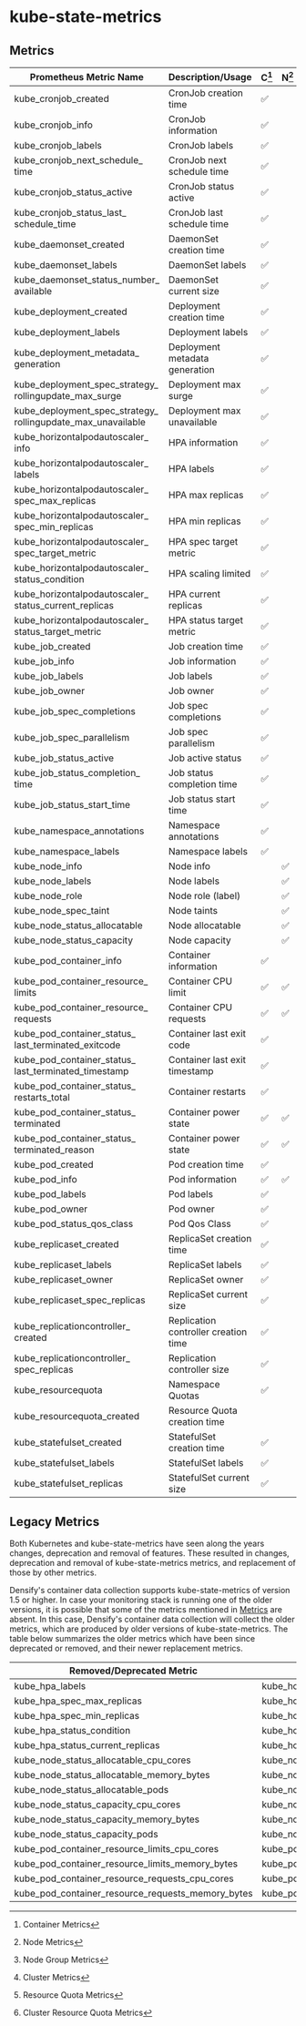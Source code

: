 # kube-state-metrics

## Metrics

| Prometheus Metric Name                                           | Description/Usage                    | C[^1]              | N[^2]              | NG[^3]             | Cl[^4]             | RQ[^5]             | CRQ[^6] |
| ---------------------------------------------------------------- | ------------------------------------ | ------------------ | ------------------ | ------------------ | ------------------ | ------------------ | ------- |
| kube_cronjob_created                                             | CronJob creation time                | :white_check_mark: |                    |                    |                    |                    |         |
| kube_cronjob_info                                                | CronJob information                  | :white_check_mark: |                    |                    |                    |                    |         |
| kube_cronjob_labels                                              | CronJob labels                       | :white_check_mark: |                    |                    |                    |                    |         |
| kube_cronjob_next_schedule_<br/>time                             | CronJob next schedule time           | :white_check_mark: |                    |                    |                    |                    |         |
| kube_cronjob_status_active                                       | CronJob status active                | :white_check_mark: |                    |                    |                    |                    |         |
| kube_cronjob_status_last_<br/>schedule_time                      | CronJob last schedule time           | :white_check_mark: |                    |                    |                    |                    |         |
| kube_daemonset_created                                           | DaemonSet creation time              | :white_check_mark: |                    |                    |                    |                    |         |
| kube_daemonset_labels                                            | DaemonSet labels                     | :white_check_mark: |                    |                    |                    |                    |         |
| kube_daemonset_status_number_<br/>available                      | DaemonSet current size               | :white_check_mark: |                    |                    |                    |                    |         |
| kube_deployment_created                                          | Deployment creation time             | :white_check_mark: |                    |                    |                    |                    |         |
| kube_deployment_labels                                           | Deployment labels                    | :white_check_mark: |                    |                    |                    |                    |         |
| kube_deployment_metadata_<br/>generation                         | Deployment metadata generation       | :white_check_mark: |                    |                    |                    |                    |         |
| kube_deployment_spec_strategy_<br/>rollingupdate_max_surge       | Deployment max surge                 | :white_check_mark: |                    |                    |                    |                    |         |
| kube_deployment_spec_strategy_<br/>rollingupdate_max_unavailable | Deployment max unavailable           | :white_check_mark: |                    |                    |                    |                    |         |
| kube_horizontalpodautoscaler_<br/>info                           | HPA information                      | :white_check_mark: |                    |                    |                    |                    |         |
| kube_horizontalpodautoscaler_<br/>labels                         | HPA labels                           | :white_check_mark: |                    |                    |                    |                    |         |
| kube_horizontalpodautoscaler_<br/>spec_max_replicas              | HPA max replicas                     | :white_check_mark: |                    |                    |                    |                    |         |
| kube_horizontalpodautoscaler_<br/>spec_min_replicas              | HPA min replicas                     | :white_check_mark: |                    |                    |                    |                    |         |
| kube_horizontalpodautoscaler_<br/>spec_target_metric             | HPA spec target metric               | :white_check_mark: |                    |                    |                    |                    |         |
| kube_horizontalpodautoscaler_<br/>status_condition               | HPA scaling limited                  | :white_check_mark: |                    |                    |                    |                    |         |
| kube_horizontalpodautoscaler_<br/>status_current_replicas        | HPA current replicas                 | :white_check_mark: |                    |                    |                    |                    |         |
| kube_horizontalpodautoscaler_<br/>status_target_metric           | HPA status target metric             | :white_check_mark: |                    |                    |                    |                    |         |
| kube_job_created                                                 | Job creation time                    | :white_check_mark: |                    |                    |                    |                    |         |
| kube_job_info                                                    | Job information                      | :white_check_mark: |                    |                    |                    |                    |         |
| kube_job_labels                                                  | Job labels                           | :white_check_mark: |                    |                    |                    |                    |         |
| kube_job_owner                                                   | Job owner                            | :white_check_mark: |                    |                    |                    |                    |         |
| kube_job_spec_completions                                        | Job spec completions                 | :white_check_mark: |                    |                    |                    |                    |         |
| kube_job_spec_parallelism                                        | Job spec parallelism                 | :white_check_mark: |                    |                    |                    |                    |         |
| kube_job_status_active                                           | Job active status                    | :white_check_mark: |                    |                    |                    |                    |         |
| kube_job_status_completion_<br/>time                             | Job status completion time           | :white_check_mark: |                    |                    |                    |                    |         |
| kube_job_status_start_time                                       | Job status start time                | :white_check_mark: |                    |                    |                    |                    |         |
| kube_namespace_annotations                                       | Namespace annotations                | :white_check_mark: |                    |                    |                    |                    |         |
| kube_namespace_labels                                            | Namespace labels                     | :white_check_mark: |                    |                    |                    |                    |         |
| kube_node_info                                                   | Node info                            |                    | :white_check_mark: |                    |                    |                    |         |
| kube_node_labels                                                 | Node labels                          |                    | :white_check_mark: | :white_check_mark: |                    |                    |         |
| kube_node_role                                                   | Node role (label)                    |                    | :white_check_mark: |                    |                    |                    |         |
| kube_node_spec_taint                                             | Node taints                          |                    | :white_check_mark: |                    |                    |                    |         |
| kube_node_status_allocatable                                     | Node allocatable                     |                    | :white_check_mark: | :white_check_mark: | :white_check_mark: |                    |         |
| kube_node_status_capacity                                        | Node capacity                        |                    | :white_check_mark: | :white_check_mark: | :white_check_mark: |                    |         |
| kube_pod_container_info                                          | Container information                | :white_check_mark: |                    |                    |                    |                    |         |
| kube_pod_container_resource_<br/>limits                          | Container CPU limit                  | :white_check_mark: | :white_check_mark: | :white_check_mark: | :white_check_mark: |                    |         |
| kube_pod_container_resource_<br/>requests                        | Container CPU requests               | :white_check_mark: | :white_check_mark: | :white_check_mark: | :white_check_mark: |                    |         |
| kube_pod_container_status_<br/>last_terminated_exitcode          | Container last exit code             | :white_check_mark: |                    |                    |                    |                    |         |
| kube_pod_container_status_<br/>last_terminated_timestamp         | Container last exit timestamp        | :white_check_mark: |                    |                    |                    |                    |         |
| kube_pod_container_status_<br/>restarts_total                    | Container restarts                   | :white_check_mark: |                    |                    |                    |                    |         |
| kube_pod_container_status_<br/>terminated                        | Container power state                | :white_check_mark: | :white_check_mark: | :white_check_mark: | :white_check_mark: |                    |         |
| kube_pod_container_status_<br/>terminated_reason                 | Container power state                | :white_check_mark: | :white_check_mark: | :white_check_mark: | :white_check_mark: |                    |         |
| kube_pod_created                                                 | Pod creation time                    | :white_check_mark: |                    |                    |                    |                    |         |
| kube_pod_info                                                    | Pod information                      | :white_check_mark: | :white_check_mark: |                    |                    |                    |         |
| kube_pod_labels                                                  | Pod labels                           | :white_check_mark: |                    |                    |                    |                    |         |
| kube_pod_owner                                                   | Pod owner                            | :white_check_mark: |                    |                    |                    |                    |         |
| kube_pod_status_qos_class                                        | Pod Qos Class                        | :white_check_mark: |                    |                    |                    |                    |         |
| kube_replicaset_created                                          | ReplicaSet creation time             | :white_check_mark: |                    |                    |                    |                    |         |
| kube_replicaset_labels                                           | ReplicaSet labels                    | :white_check_mark: |                    |                    |                    |                    |         |
| kube_replicaset_owner                                            | ReplicaSet owner                     | :white_check_mark: |                    |                    |                    |                    |         |
| kube_replicaset_spec_replicas                                    | ReplicaSet current size              | :white_check_mark: |                    |                    |                    |                    |         |
| kube_replicationcontroller_<br/>created                          | Replication controller creation time | :white_check_mark: |                    |                    |                    |                    |         |
| kube_replicationcontroller_<br/>spec_replicas                    | Replication controller size          | :white_check_mark: |                    |                    |                    |                    |         |
| kube_resourcequota                                               | Namespace Quotas                     | :white_check_mark: |                    |                    |                    | :white_check_mark: |         |
| kube_resourcequota_created                                       | Resource Quota creation time         |                    |                    |                    |                    | :white_check_mark: |         |
| kube_statefulset_created                                         | StatefulSet creation time            | :white_check_mark: |                    |                    |                    |                    |         |
| kube_statefulset_labels                                          | StatefulSet labels                   | :white_check_mark: |                    |                    |                    |                    |         |
| kube_statefulset_replicas                                        | StatefulSet current size             | :white_check_mark: |                    |                    |                    |                    |         |

[^1]: Container Metrics
[^2]: Node Metrics
[^3]: Node Group Metrics
[^4]: Cluster Metrics
[^5]: Resource Quota Metrics
[^6]: Cluster Resource Quota Metrics

## Legacy Metrics

Both Kubernetes and kube-state-metrics have seen along the years changes, deprecation and removal of features. These resulted in changes, deprecation and removal of kube-state-metrics metrics, and replacement of those by other metrics. 

Densify's container data collection supports kube-state-metrics of version 1.5 or higher. In case your monitoring stack is running one of the older versions, it is possible that some of the metrics mentioned in [Metrics](#metrics) are absent. In this case, Densify's container data collection will collect the older metrics, which are produced by older versions of kube-state-metrics. The table below summarizes the older metrics which have been since deprecated or removed, and their newer replacement metrics.

| Removed/Deprecated Metric                         | Replaced by Metric                                   |
| ------------------------------------------------- | ---------------------------------------------------- |
| kube_hpa_labels                                   | kube_horizontalpodautoscaler_labels                  |
| kube_hpa_spec_max_replicas                        | kube_horizontalpodautoscaler_spec_max_replicas       |
| kube_hpa_spec_min_replicas                        | kube_horizontalpodautoscaler_spec_min_replicas       |
| kube_hpa_status_condition                         | kube_horizontalpodautoscaler_status_condition        |
| kube_hpa_status_current_replicas                  | kube_horizontalpodautoscaler_status_current_replicas |
| kube_node_status_allocatable_cpu_cores            | kube_node_status_allocatable                         |
| kube_node_status_allocatable_memory_bytes         | kube_node_status_allocatable                         |
| kube_node_status_allocatable_pods                 | kube_node_status_allocatable                         |
| kube_node_status_capacity_cpu_cores               | kube_node_status_capacity                            |
| kube_node_status_capacity_memory_bytes            | kube_node_status_capacity                            |
| kube_node_status_capacity_pods                    | kube_node_status_capacity                            |
| kube_pod_container_resource_limits_cpu_cores      | kube_pod_container_resource_limits                   |
| kube_pod_container_resource_limits_memory_bytes   | kube_pod_container_resource_limits                   |
| kube_pod_container_resource_requests_cpu_cores    | kube_pod_container_resource_requests                 |
| kube_pod_container_resource_requests_memory_bytes | kube_pod_container_resource_requests                 |
